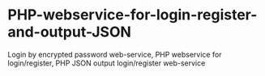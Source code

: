# PHP-webservice-for-login-register-and-output-JSON
Login by encrypted password web-service, PHP webservice for login/register, PHP JSON output login/register web-service
